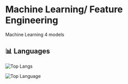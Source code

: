 # Machine Learning/ Feature Engineering
Machine Learning 4 models

## 📊 Languages

![Top Langs](https://github-readme-stats.vercel.app/api/top-langs/?username=YiLuo&layout=compact)


![Top Language](https://img.shields.io/github/languages/top/Ymo26/YOUR-REPO?style=flat-square)
